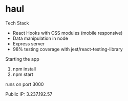 # haul

Tech Stack
 - React Hooks with CSS modules (mobile responsive)
 - Data manipulation in node
 - Express server
 - 98% testing coverage with jest/react-testing-library

Starting the app
1. npm install
2. npm start

runs on port 3000

Public IP: 3.237.192.57
